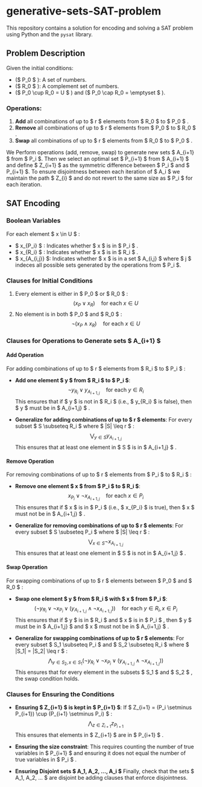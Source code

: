 # generative-sets-SAT-problem

This repository contains a solution for encoding and solving a SAT problem using Python and the `pysat` library.

## Problem Description

Given the initial conditions:
- \($ P_0 $ \): A set of numbers.
- \($ R_0 $ \): A complement set of numbers.
- \($ P_0 \cup R_0 = U $ \) and \($ P_0 \cap R_0 = \emptyset $ \).

### Operations:
1. **Add** all combinations of up to $ r $  elements from $ R_0 $  to $ P_0 $ .
2. **Remove** all combinations of up to $ r $  elements from $ P_0 $  to $ R_0 $ .
3. **Swap** all combinations of up to $ r $  elements from $ R_0 $  to $ P_0 $ .

We Perform operations (add, remove, swap) to generate new sets $ A_{i+1} $ from $ P_i $. Then
we select an optimal set $ P_{i+1} $ from $ A_{i+1} $ and define $ Z_{i+1} $ as the symmetric difference between $ P_i $ and $ P_{i+1} $.
To ensure disjointness between each iteration of $ A_i $ we maintain the path $ Z_{i} $ and do not revert to the same size as $ P_i $ for each iteration. 

## SAT Encoding

### Boolean Variables
For each element $ x \in U $ :
- $ x_{P_i} $ : Indicates whether $ x $  is in $ P_i $ .
- $ x_{R_i} $ : Indicates whether $ x $  is in $ R_i $ .
- $ x_{A_{i,j}} $: Indicates whether $ x $ is in a set $ A_{i,j} $ where $ j $ indeces all possible sets generated by the operations from $ P_i $.


### Clauses for Initial Conditions
1. Every element is either in $ P_0 $  or $ R_0 $ :
   $$ (x_P \lor x_R) \quad \text{for each } x \in U $$
2. No element is in both $ P_0 $  and $ R_0 $ :
   $$ \neg (x_P \land x_R) \quad \text{for each } x \in U $$

### Clauses for Operations to Generate sets $ A_{i+1} $

#### Add Operation
For adding combinations of up to $ r $  elements from $ R_i $  to $ P_i $ :
- **Add one element $ y $  from $ R_i $  to $ P_i $**: 
   $$ \neg y_{R_i} \lor y_{A_{i+1,j}} \quad \text{for each } y \in R_i $$
   This ensures that if $ y $  is not in $ R_i $  (i.e., $ y_{R_i} $  is false), then $ y $  must be in $ A_{i+1,j} $ .

- **Generalize for adding combinations of up to $ r $  elements**:
   For every subset $ S \subseteq R_i $  where $ |S| \leq r $ :
   $$ \bigvee_{y \in S} y_{A_{i+1,j}} $$
   This ensures that at least one element in $ S $  is in $ A_{i+1,j} $ .

#### Remove Operation
For removing combinations of up to $ r $  elements from $ P_i $  to $ R_i $ :
- **Remove one element $ x $  from $ P_i $  to $ R_i $**:
   $$ x_{P_i} \lor \neg x_{A_{i+1,j}} \quad \text{for each } x \in P_i $$
   This ensures that if $ x $  is in $ P_i $  (i.e., $ x_{P_i} $  is true), then $ x $  must not be in $ A_{i+1,j} $ .

- **Generalize for removing combinations of up to $ r $  elements**:
   For every subset $ S \subseteq P_i $  where $ |S| \leq r $ :
   $$ \bigvee_{x \in S} \neg x_{A_{i+1,j}} $$
   This ensures that at least one element in $ S $  is not in $ A_{i+1,j} $ .

#### Swap Operation
For swapping combinations of up to $ r $  elements between $ P_0 $  and $ R_0 $ :
- **Swap one element $ y $  from $ R_i $  with $ x $  from $ P_i $**:
   $$ (\neg y_{R_i} \lor \neg x_{P_i} \lor (y_{A_{i+1,j}} \land \neg x_{A_{i+1,j}})) \quad \text{for each } y \in R_i, x \in P_i $$
   This ensures that if $ y $  is in $ R_i $  and $ x $  is in $ P_i $ , then $ y $  must be in $ A_{i+1,j} $  and $ x $  must not be in $ A_{i+1,j} $ .

- **Generalize for swapping combinations of up to $ r $  elements**:
   For every subset $ S_1 \subseteq P_i $  and $ S_2 \subseteq R_i $  where $ |S_1| = |S_2| \leq r $ :
   $$ \bigwedge_{y \in S_2, x \in S_1} (\neg y_{R_i} \lor \neg x_{P_i} \lor (y_{A_{i+1,j}} \land \neg x_{A_{i+1,j}})) $$
   This ensures that for every element in the subsets $ S_1 $  and $ S_2 $ , the swap condition holds.

### Clauses for Ensuring the Conditions
- **Ensuring $ Z_{i+1} $  is kept in $ P_{i+1} $**:
   If $ Z_{i+1} = (P_i \setminus P_{i+1}) \cup (P_{i+1} \setminus P_i) $ :
   $$ \bigwedge_{z \in Z_{i+1}} z_{P_{i+1}} $$
   This ensures that elements in $ Z_{i+1} $  are in $ P_{i+1} $ .

- **Ensuring the size constraint**:
   This requires counting the number of true variables in $ P_{i+1} $  and ensuring it does    not equal the number of true variables in $ P_i $ . 

- **Ensuring Disjoint sets $ A_1, A_2, ..., A_i $**
    Finally, check that the sets $ A_1, A_2, ... $ are disjoint be adding clauses that enforce disjointness. 